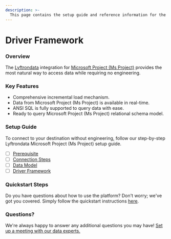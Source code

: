 ```yaml
---
description: >-
  This page contains the setup guide and reference information for the Microsoft Project (Ms Project) source connector.
---
```


# Driver Framework

### Overview

The [Lyftrondata](https://www.lyftrondata.com/) integration for [Microsoft Project (Ms Project)](None) provides the most natural way to access data while requiring no engineering.

### Key Features

* Comprehensive incremental load mechanism.
* Data from Microsoft Project (Ms Project) is available in real-time.&#x20;
* ANSI SQL is fully supported to query data with ease.
* Ready to query Microsoft Project (Ms Project) relational schema model.

### Setup Guide

To connect to your destination without engineering, follow our step-by-step Lyftrondata Microsoft Project (Ms Project) setup guide.

* [ ] [Prerequisite](../prerequisite.md)
* [ ] [Connection Steps](../connection-steps.md)
* [ ] [Data Model](../data-model/erd.md)
* [ ] [Driver Framework](../driver-framework/)

### Quickstart Steps

Do you have questions about how to use the platform? Don't worry; we've got you covered. Simply follow the quickstart instructions [here](../driver-framework/README.md).

### Questions? <a href="#questions" id="questions"></a>

We're always happy to answer any additional questions you may have! [Set up a meeting with our data experts.](https://www.lyftrondata.com/book-a-meeting/)


